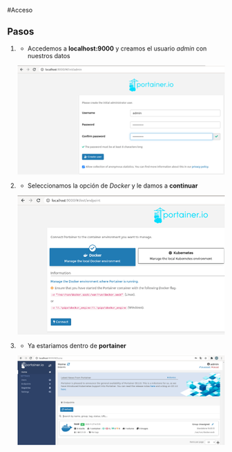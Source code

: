 #Acceso


## Pasos
1.  - Accedemos a **localhost:9000** y creamos el usuario *admin* con nuestros datos
	
     ![Acceso 1](https://github.com/jesusromero92/docker-portainer/blob/main/Fotos/acceso1.png)

2.  - Seleccionamos la opción de *Docker* y le damos a **continuar**

     ![Acceso 2](https://github.com/jesusromero92/docker-portainer/blob/main/Fotos/acceso2.png)

3.  - Ya estariamos dentro de **portainer**

     ![Acceso 3](https://github.com/jesusromero92/docker-portainer/blob/main/Fotos/acceso3.png)

